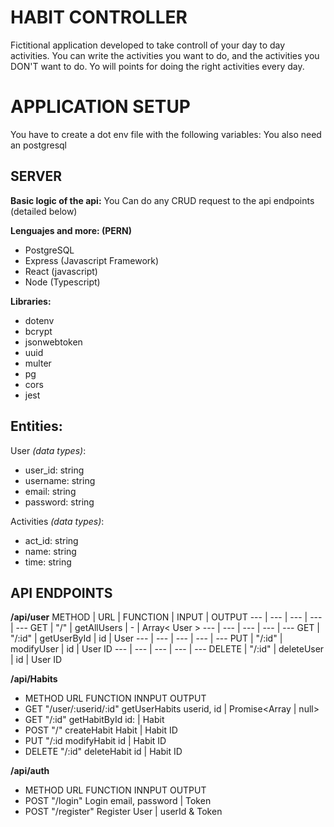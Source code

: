 # HABIT CONTROLLER
Fictitional application developed to take controll of your day to day activities. You can write the activities you want to do, and the activities you DON'T want to do. Yo will points for doing the right activities every day.

# APPLICATION SETUP
You have to create a dot env file with the following variables:
You also need an postgresql

## SERVER


**Basic logic of the api:**
You Can do any CRUD request to the api endpoints (detailed below)

**Lenguajes and more: (PERN)**
- PostgreSQL 
- Express (Javascript Framework)
- React (javascript)
- Node (Typescript)

**Libraries:**
- dotenv
- bcrypt
- jsonwebtoken
- uuid
- multer
- pg
- cors
- jest

## Entities: 

User *(data types)*:
- user_id: string
- username: string
- email: string
- password: string

Activities *(data types)*:
- act_id: string 
- name: string
- time: string

## API ENDPOINTS

**/api/user**
METHOD | URL | FUNCTION | INPUT | OUTPUT
--- | --- | --- | --- | ---
GET | "/" | getAllUsers | - | Array< User >
--- | --- | --- | --- | ---
GET | "/:id" | getUserById | id | User
--- | --- | --- | --- | ---
PUT | "/:id" | modifyUser | id | User ID
--- | --- | --- | --- | ---
DELETE | "/:id" | deleteUser | id | User ID


**/api/Habits**
* METHOD    URL                     FUNCTION        INNPUT            OUTPUT
* GET       "/user/:userid/:id"     getUserHabits   userid, id      | Promise<Array<habitEntity> | null>
* GET       "/:id"                  getHabitById    id:             | Habit
* POST      "/"                     createHabit     Habit           | Habit ID
* PUT       "/:id                   modifyHabit     id              | Habit ID
* DELETE    "/:id"                  deleteHabit     id              | Habit ID

**/api/auth**
* METHOD    URL                     FUNCTION        INNPUT            OUTPUT
* POST      "/login"                Login           email, password | Token
* POST      "/register"             Register        User            | userId & Token
